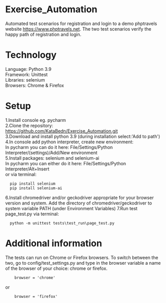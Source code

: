 # Exercise_Automation

Automated test scenarios for registration and login to a demo phptravels website https://www.phptravels.net.
The two test scenarios verify the happy path of registration and login.

# Technology

Language: Python 3.9  
Framework: Unittest    
Libraries: selenium  
Browsers: Chrome & Firefox  

# Setup

1.Install console eg. pycharm  
2.Clone the repository: https://github.com/KataBedn/Exercise_Automation.git  
3.Download and install python 3.9 (during installation select:'Add to path')  
4.In console add python interpreter, create new environment:    
In pycharm you can do it here: File/Settings/Python Interpreter/(settings)/Add/New environment  
5.Install packages: selenium and selenium-ai  
In pycharm you can either do it here: File/Settings/Python Interpreter/Alt+Insert  
or via terminal:  
```
  pip install selenium  
  pip install selenium-ai  
```
  
6.Install chromedriver and/or geckodriver appropriate for your browser version and system. 
Add the directory of chromedriver/geckodriver to system variable PATH (under Environment Variables)
7.Run test page_test.py via terminal: 

```
  python -m unittest tests\test_run\page_test.py  
```

# Additional information

The tests can run on Chrome or Firefox browsers.
To switch between the two, go to config/test_settings.py and type in the browser variable a name of the browser of your choice: chrome or firefox.
```
    browser = 'chrome'    
```
or
```
    browser = 'firefox'    
```



